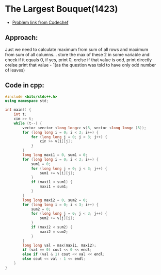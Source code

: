# The Largest Bouquet(1423)
- [Problem link from Codechef](https://www.codechef.com/problems/BOUQUET)
## Approach:
Just we need to calculate maximum from sum of all rows and maximum from sum of all columns... store the max of these 2 in some variable and check if it equals 0, if yes, print 0, orelse if that value is odd, print directly orelse print that value - 1(as the question was told to have only odd number of leaves)
## Code in cpp:
```cpp
#include <bits/stdc++.h>
using namespace std;

int main() {
    int t;
    cin >> t;
    while (t--) {
        vector <vector <long long>> v(3, vector <long long> (3));
        for (long long i = 0; i < 3; i++) {
            for (long long j = 0; j < 3; j++) {
                cin >> v[i][j];
            }
        }
        long long maxi1 = 0, sum1 = 0;
        for (long long i = 0; i < 3; i++) {
            sum1 = 0;
            for (long long j = 0; j < 3; j++) {
                sum1 += v[i][j];
            }
            if (maxi1 < sum1) {
                maxi1 = sum1;
            }
        }
        long long maxi2 = 0, sum2 = 0;
        for (long long i = 0; i < 3; i++) {
            sum2 = 0;
            for (long long j = 0; j < 3; j++) {
                sum2 += v[j][i];
            }
            if (maxi2 < sum2) {
                maxi2 = sum2;
            }
        }
        long long val = max(maxi1, maxi2);
        if (val == 0) cout << 0 << endl;
        else if (val & 1) cout << val << endl;
        else cout << val - 1 << endl;
    }
}
```
